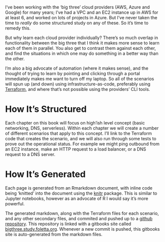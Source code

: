 I’ve been working with the ‘big three’ cloud providers (AWS, Azure and
Google) for many years; I’ve had a VPC and an EC2 instance up in AWS for
at least 6, and worked on lots of projects in Azure. But I’ve never
taken the time to *really* do some structured study on any of these. So
it’s time to remedy this.

But why learn each cloud provider individually? There’s so much overlap
in functionality between the big three that I think it makes more sense
to learn each of them in parallel. You also get to contrast them against
each other, and find the situations in which one may do something in a
better way than the other.

I’m also a big advocate of automation (where it makes sense), and the
thought of trying to learn by pointing and clicking through a portal
immediately makes me want to turn off my laptop. So all of the scenarios
will spun up (and down) using infrastructure-as-code, preferably using
[Terraform](https://terraform.io), and where that’s not possible using
the providers’ CLI tools.

# How It’s Structured

Each chapter on this book will focus on high’ish level concept (basic
networking, DNS, serverless). Within each chapter we will create a
number of different scenarios that apply to this concept. I’ll link to
the Terraform code that creates the scenario, and we will also run
through some tests to prove out the operational status. For example we
might ping outbound from an EC2 instance, make an HTTP request to a load
balancer, or a DNS request to a DNS server.

# How It’s Generated

Each page is generated from an Rmarkdown document, with inline code
being ‘knitted’ into the document using the
[knitr](https://yihui.org/knitr/) package. This is similar to Jupyter
notebooks, however as an advocate of R I would say it’s more powerful.

The generated markdown, along with the Terraform files for each
scenario, and any other secondary files, and commited and pushed up to a
[github repository](https://github.com/gregfoletta/big_three/). This
repository is linked with a gitbooks site called
[bigthree.study.foletta.org](https://bigthree.study.foletta.org/).
Whenever a new commit is pushed, this gitbooks site is auto-generated
from the markdown files.

